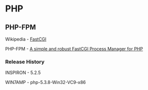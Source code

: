 # PHP

## PHP-FPM

Wikipedia - [FastCGI](https://en.m.wikipedia.org/wiki/FastCGI)

PHP-FPM - [A simple and robust FastCGI Process Manager for PHP](https://php-fpm.org/)



### Release History

INSPIRON - 5.2.5

WIN7AMP - php-5.3.8-Win32-VC9-x86